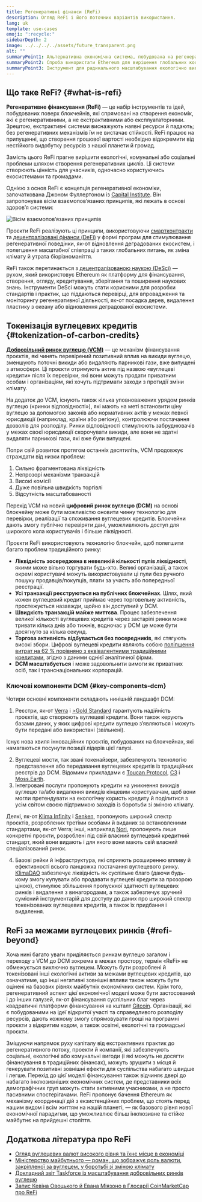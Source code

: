 ```yaml
---
title: Регенеративні фінанси (ReFi)
description: Огляд ReFi і його поточних варіантів використання.
lang: uk
template: use-cases
emoji: ":recycle:"
sidebarDepth: 2
image: ../../../../assets/future_transparent.png
alt: ""
summaryPoint1: Альтернативна економічна система, побудована на регенеративних принципах
summaryPoint2: Спроба використати Ethereum для вирішення глобальних координаційних криз, як-от зміна клімату
summaryPoint3: Інструмент для радикального масштабування екологічно вигідних активів, як-от перевірені вуглецеві кредити
---
```


## Що таке ReFi? {#what-is-refi}

**Регенеративне фінансування (ReFi)** — це набір інструментів та ідей, побудованих поверх блокчейнів, які спрямовані на створення економік, які є регенеративними, а не екстрактивними або експлуататорними. Зрештою, екстрактивні системи виснажують наявні ресурси й падають; без регенеративних механізмів їм не вистачає стійкості. ReFi працює на припущенні, що створення грошової вартості необхідно відокремити від нестійкого видобутку ресурсів з нашої планети й громад.

Замість цього ReFi прагне вирішити екологічні, комунальні або соціальні проблеми шляхом створення регенеративних циклів. Ці системи створюють цінність для учасників, одночасно користуючись екосистемами та громадами.

Однією з основ ReFi є концепція регенеративної економіки, започаткована Джоном Фуллертоном із [Capital Institute](https://capitalinstitute.org). Він запропонував вісім взаємопов’язаних принципів, які лежать в основі здоров’я системи:

![Вісім взаємопов’язаних принципів](../../assets/use-cases/refi-regenerative-economy-diagram.png)

Проєкти ReFi реалізують ці принципи, використовуючи [смартконтракти](/developers/docs/smart-contracts/) та [децентралізовані фінанси (DeFi)](/defi/) у формі програм для стимулювання регенеративної поведінки, як-от відновлення деградованих екосистем, і полегшення масштабної співпраці з таких глобальних питань, як зміна клімату й утрата біорізноманіття.

ReFi також перетинається з [децентралізованою наукою (DeSci)](/desci/) — рухом, який використовує Ethereum як платформу для фінансування, створення, огляду, кредитування, зберігання та поширення наукових знань. Інструменти DeSci можуть стати корисними для розробки стандартів і практик, що піддаються перевірці, для впровадження та моніторингу регенеративної діяльності, як-от посадка дерев, видалення пластику з океану або відновлення деградованої екосистеми.

## Токенізація вуглецевих кредитів {#tokenization-of-carbon-credits}

**[Добровільний ринок вуглецю (VCM)](https://climatefocus.com/so-what-voluntary-carbon-market-exactly/)** — це механізм фінансування проєктів, які чинять перевірений позитивний вплив на викиди вуглецю, зменшують поточні викиди або видаляють парникові гази, вже випущені з атмосфери. Ці проєкти отримують актив під назвою «вуглецеві кредити» після їх перевірки, які вони можуть продати приватним особам і організаціям, які хочуть підтримати заходи з протидії зміни клімату.

На додаток до VCM, існують також кілька уповноважених урядом ринків вуглецю («ринки відповідності»), які мають на меті встановити ціну вуглецю за допомогою законів або нормативних актів у межах певної юрисдикції (наприклад, країни або регіону), контролюючи постачання дозволів для розподілу. Ринки відповідності стимулюють забруднювачів у межах своєї юрисдикції скорочувати викиди, але вони не здатні видаляти парникові гази, які вже були випущені.

Попри свій розвиток протягом останніх десятиліть, VCM продовжує страждати від низки проблем:

1. Сильно фрагментована ліквідність
2. Непрозорі механізми транзакцій
3. Високі комісії
4. Дуже повільна швидкість торгівлі
5. Відсутність масштабованості

Перехід VCM на новий **цифровий ринок вуглецю (DCM)** на основі блокчейну може бути можливістю оновити чинну технологію для перевірки, реалізації та споживання вуглецевих кредитів. Блокчейни дають змогу публічно перевіряти дані, уможливлюють доступ для широкого кола користувачів і більше ліквідності.

Проєкти ReFi використовують технологію блокчейн, щоб полегшити багато проблем традиційного ринку:

- **Ліквідність зосереджена в невеликій кількості пулів ліквідності**, якими може вільно торгувати будь-хто. Великі організації, а також окремі користувачі можуть використовувати ці пули без ручного пошуку продавців/покупців, плати за участь або попередньої реєстрації.
- **Усі транзакції реєструються на публічних блокчейнах**. Шлях, який кожен вуглецевий кредит приймає через торговельну активність, простежується назавжди, щойно він доступний у DCM.
- **Швидкість транзакцій майже миттєва**. Процес забезпечення великої кількості вуглецевих кредитів через застарілі ринки може тривати кілька днів або тижнів, водночас у DCM це може бути досягнуто за кілька секунд.
- **Торгова активність відбувається без посередників**, які стягують високі збори. Цифрові вуглецеві кредити являють собою [поліпшення витрат на 62 % порівняно з еквівалентними традиційними кредитами](https://www.klimadao.finance/blog/klimadao-analysis-of-the-base-carbon-tonne), згідно з даними однієї аналітичної фірми.
- **DCM масштабується** і може задовольнити вимоги як приватних осіб, так і транснаціональних корпорацій.

### Ключові компоненти DCM {#key-components-dcm}

Чотири основні компоненти складають нинішній ландшафт DCM:

1. Реєстри, як-от [Verra](https://verra.org/project/vcs-program/registry-system/) і [>Gold Standard](https://www.goldstandard.org/) гарантують надійність проєктів, що створюють вуглецеві кредити. Вони також керують базами даних, у яких цифрові кредити вуглецю зʼявляються і можуть бути передані або використані (звільнені).

Існує нова хвиля інноваційних проєктів, побудованих на блокчейнах, які намагаються посунути позиції лідерів цієї галузі.

2. Вуглецеві мости, так звані токенайзери, забезпечують технологію представлення або передавання вуглецевих кредитів із традиційних реєстрів до DCM. Відомими прикладами є [Toucan Protocol](https://toucan.earth/), [C3](https://c3.app/) і [Moss.Earth](https://moss.earth/).
3. Інтегровані послуги пропонують кредити на уникнення викидів вуглецю та/або видалення викидів кінцевим користувачам, щоб вони могли претендувати на екологічну користь кредиту й поділитися з усім світом своєю підтримкою заходів із боротьби зі зміною клімату.

Деякі, як-от [Klima Infinity](https://www.klimadao.finance/infinity) і [Senken](https://senken.io/), пропонують широкий спектр проєктів, розроблених третіми особами й виданих за встановленими стандартами, як-от Verra; інші, наприклад [Nori](https://nori.com/), пропонують лише конкретні проєкти, розроблені під свій власний вуглецевий кредитний стандарт, який вони видають і для якого вони мають свій власний спеціалізований ринок.

4. Базові рейки й інфраструктура, які сприяють розширенню впливу й ефективності всього ланцюжка постачання вуглецевого ринку. [KlimaDAO](http://klimadao.finance/) забезпечує ліквідність як суспільне благо (даючи будь-кому змогу купувати або продавати вуглецеві кредити за прозорою ціною), стимулює збільшення пропускної здатності вуглецевих ринків і видалення з винагородами, а також забезпечує зручний сумісний інструментарій для доступу до даних про широкий спектр токенізованих вуглецевих кредитів, а також їх придбання і видалення.

## ReFi за межами вуглецевих ринків {#refi-beyond}

Хоча нині багато уваги приділяється ринкам вуглецю загалом і переходу з VCM до DCM зокрема в межах простору, термін «ReFi» не обмежується виключно вуглецем. Можуть бути розроблені й токенізовані інші екологічні активи за межами вуглецевих кредитів, що означатиме, що інші негативні зовнішні впливи також можуть бути оцінені на базових рівнях майбутніх економічних систем. Крім того, регенеративний аспект цієї економічної моделі може бути застосований і до інших галузей, як-от фінансування суспільних благ через квадратичні платформи фінансування на кшталт [Gitcoin](https://gitcoin.co/). Організації, які є побудованими на ідеї відкритої участі та справедливого розподілу ресурсів, дають кожному змогу спрямовувати гроші на програмні проєкти з відкритим кодом, а також освітні, екологічні та громадські проєкти.

Зміщуючи напрямок руху капіталу від екстрактивних практик до регенеративного потоку, проекти й компанії, які забезпечують соціальні, екологічні або комунальні вигоди (і які можуть не досягти фінансування в традиційних фінансах), можуть зрушити з місця й генерувати позитивні зовнішні ефекти для суспільства набагато швидше і легше. Перехід до цієї моделі фінансування також відчиняє двері до набагато інклюзивніших економічних систем, де представники всіх демографічних груп можуть стати активними учасниками, а не просто пасивними спостерігачами. ReFi пропонує бачення Ethereum як механізму координації дій з екзистенційних проблем, що стоять перед нашим видом і всім життям на нашій планеті, — як базового рівня нової економічної парадигми, що уможливлює більш інклюзивне та стійке майбутнє на прийдешні століття.

## Додаткова література про ReFi

- [Огляд вуглецевих валют високого рівня та їхнє місце в економіці](https://www.klimadao.finance/blog/the-vision-of-a-carbon-currency)
- [Міністерство майбутнього — роман, що зображує роль валюти, закріпленої за вуглецем, у боротьбі зі зміною клімату](https://en.wikipedia.org/wiki/The_Ministry_for_the_Future)
- [Докладний звіт Taskforce із масштабування добровільних ринків вуглецю](https://www.iif.com/Portals/1/Files/TSVCM_Report.pdf)
- [Запис Кевіна Овоцького й Евана Міязоно в Глосарії CoinMarketCap про ReFi](https://coinmarketcap.com/alexandria/glossary/regenerative-finance-refi)
